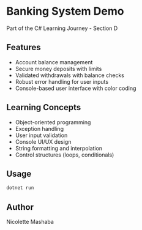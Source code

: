 # Banking System Demo

Part of the C# Learning Journey - Section D

## Features
- Account balance management
- Secure money deposits with limits
- Validated withdrawals with balance checks
- Robust error handling for user inputs
- Console-based user interface with color coding

## Learning Concepts
- Object-oriented programming
- Exception handling
- User input validation
- Console UI/UX design
- String formatting and interpolation
- Control structures (loops, conditionals)

## Usage
```bash
dotnet run
```

## Author
Nicolette Mashaba